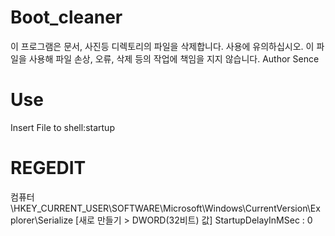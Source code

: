 # Boot_cleaner
이 프로그램은 문서, 사진등 디렉토리의 파일을 삭제합니다. 사용에 유의하십시오. 
이 파일을 사용해 파일 손상, 오류, 삭제 등의 작업에 책임을 지지 않습니다.
Author Sence
# Use
Insert File to shell:startup
# REGEDIT
컴퓨터\HKEY_CURRENT_USER\SOFTWARE\Microsoft\Windows\CurrentVersion\Explorer\Serialize
[새로 만들기 > DWORD(32비트) 값] StartupDelayInMSec : 0
